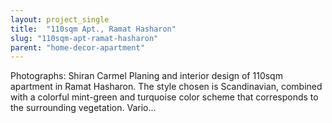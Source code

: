 ```yaml
---
layout: project_single
title:  "110sqm Apt., Ramat Hasharon"
slug: "110sqm-apt-ramat-hasharon"
parent: "home-decor-apartment"
---
```

Photographs: Shiran Carmel Planing and interior design of 110sqm apartment in Ramat Hasharon. The style chosen is Scandinavian, combined with a colorful mint-green and turquoise color scheme that corresponds to the surrounding vegetation. Vario...